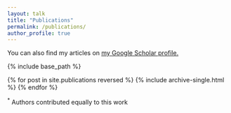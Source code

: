 ```yaml
---
layout: talk
title: "Publications"
permalink: /publications/
author_profile: true
---
```

You can also find my articles on <u><a href="{{https://scholar.google.com/citations?user=0RVMZkUAAAAJ&hl=en}}">my Google Scholar profile</a>.</u>

{% include base_path %}

{% for post in site.publications reversed %}
  {% include archive-single.html %}
{% endfor %}

<sup>*</sup> Authors contributed equally to this work
